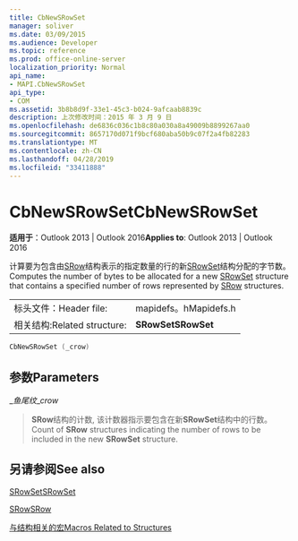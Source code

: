 ```yaml
---
title: CbNewSRowSet
manager: soliver
ms.date: 03/09/2015
ms.audience: Developer
ms.topic: reference
ms.prod: office-online-server
localization_priority: Normal
api_name:
- MAPI.CbNewSRowSet
api_type:
- COM
ms.assetid: 3b8b8d9f-33e1-45c3-b024-9afcaab8839c
description: 上次修改时间：2015 年 3 月 9 日
ms.openlocfilehash: de6836c036c1b8c80a030a8a49009b8899267aa0
ms.sourcegitcommit: 8657170d071f9bcf680aba50b9c07f2a4fb82283
ms.translationtype: MT
ms.contentlocale: zh-CN
ms.lasthandoff: 04/28/2019
ms.locfileid: "33411888"
---
```

# <a name="cbnewsrowset"></a><span data-ttu-id="0945b-103">CbNewSRowSet</span><span class="sxs-lookup"><span data-stu-id="0945b-103">CbNewSRowSet</span></span>

  
  
<span data-ttu-id="0945b-104">**适用于**：Outlook 2013 | Outlook 2016</span><span class="sxs-lookup"><span data-stu-id="0945b-104">**Applies to**: Outlook 2013 | Outlook 2016</span></span> 
  
<span data-ttu-id="0945b-105">计算要为包含由[SRow](srow.md)结构表示的指定数量的行的新[SRowSet](srowset.md)结构分配的字节数。</span><span class="sxs-lookup"><span data-stu-id="0945b-105">Computes the number of bytes to be allocated for a new [SRowSet](srowset.md) structure that contains a specified number of rows represented by [SRow](srow.md) structures.</span></span> 
  
|||
|:-----|:-----|
|<span data-ttu-id="0945b-106">标头文件：</span><span class="sxs-lookup"><span data-stu-id="0945b-106">Header file:</span></span>  <br/> |<span data-ttu-id="0945b-107">mapidefs。h</span><span class="sxs-lookup"><span data-stu-id="0945b-107">Mapidefs.h</span></span>  <br/> |
|<span data-ttu-id="0945b-108">相关结构:</span><span class="sxs-lookup"><span data-stu-id="0945b-108">Related structure:</span></span>  <br/> |<span data-ttu-id="0945b-109">**SRowSet**</span><span class="sxs-lookup"><span data-stu-id="0945b-109">**SRowSet**</span></span> <br/> |
   
```cpp
CbNewSRowSet (_crow)
```

## <a name="parameters"></a><span data-ttu-id="0945b-110">参数</span><span class="sxs-lookup"><span data-stu-id="0945b-110">Parameters</span></span>

 <span data-ttu-id="0945b-111">__鱼尾纹_</span><span class="sxs-lookup"><span data-stu-id="0945b-111">__crow_</span></span>
  
> <span data-ttu-id="0945b-112">**SRow**结构的计数, 该计数器指示要包含在新**SRowSet**结构中的行数。</span><span class="sxs-lookup"><span data-stu-id="0945b-112">Count of **SRow** structures indicating the number of rows to be included in the new **SRowSet** structure.</span></span> 
    
## <a name="see-also"></a><span data-ttu-id="0945b-113">另请参阅</span><span class="sxs-lookup"><span data-stu-id="0945b-113">See also</span></span>



[<span data-ttu-id="0945b-114">SRowSet</span><span class="sxs-lookup"><span data-stu-id="0945b-114">SRowSet</span></span>](srowset.md)
  
[<span data-ttu-id="0945b-115">SRow</span><span class="sxs-lookup"><span data-stu-id="0945b-115">SRow</span></span>](srow.md)


[<span data-ttu-id="0945b-116">与结构相关的宏</span><span class="sxs-lookup"><span data-stu-id="0945b-116">Macros Related to Structures</span></span>](macros-related-to-structures.md)

